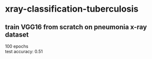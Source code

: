 # xray-classification-tuberculosis

## train VGG16 from scratch on pneumonia x-ray dataset
100 epochs  
test accuracy:  0.51
